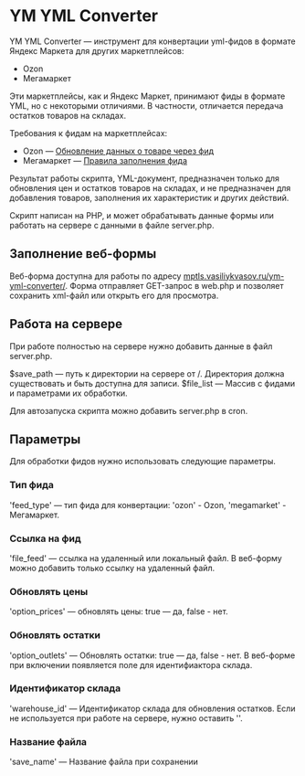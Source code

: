 # YM YML Converter

YM YML Converter — инструмент для конвертации yml-фидов в формате Яндекс Маркета для других маркетплейсов:

- Ozon
- Мегамаркет

Эти маркетплейсы, как и Яндекс Маркет, принимают фиды в формате YML, но с некоторыми отличиями. В частности, отличается передача остатков товаров на складах. 

Требования к фидам на маркетплейсах:

- Ozon — [Обновление данных о товаре через фид](https://seller-edu.ozon.ru/work-with-goods/zagruzka-tovarov/created-goods/fidi)
- Мегамаркет — [Правила заполнения фида](https://partner-wiki.megamarket.ru/pravila-zapolneniya-fida-dlya-tovarnoj-kategorii-fashion-393286.html)

Результат работы скрипта, YML-документ, предназначен только для обновления цен и остатков товаров на складах, и не предназначен для добавления товаров, заполнения их характеристик и других действий.

Скрипт написан на PHP, и может обрабатывать данные формы или работать на сервере с данными в файле server.php.

## Заполнение веб-формы

Веб-форма доступна для работы по адресу [mptls.vasiliykvasov.ru/ym-yml-converter/](https://mptls.vasiliykvasov.ru/ym-yml-converter/). Форма отправляет GET-запрос в web.php и позволяет сохранить xml-файл или открыть его для просмотра.

## Работа на сервере

При работе полностью на сервере нужно добавить данные в файл server.php.

$save_path — путь к директории на сервере от /. Директория должна существовать и быть доступна для записи.
$file_list — Массив с фидами и параметрами их обработки.

Для автозапуска скрипта можно добавить server.php в cron.

## Параметры

Для обработки фидов нужно использовать следующие параметры.

### Тип фида

'feed_type' — тип фида для конвертации: 'ozon' - Ozon, 'megamarket' - Мегамаркет.

### Ссылка на фид

'file_feed' — ссылка на удаленный или локальный файл. В веб-форму можно добавить только ссылку на удаленный файл.

### Обновлять цены

'option_prices' — обновлять цены: true — да, false - нет. 

### Обновлять остатки

'option_outlets' — Обновлять остатки: true — да, false - нет. В веб-форме при включении появляется поле для идентифиактора склада.

### Идентификатор склада

'warehouse_id' — Идентификатор склада для обновления остатков. Если не используется при работе на сервере, нужно оставить ''.

### Название файла

'save_name' — Название файла при сохранении





